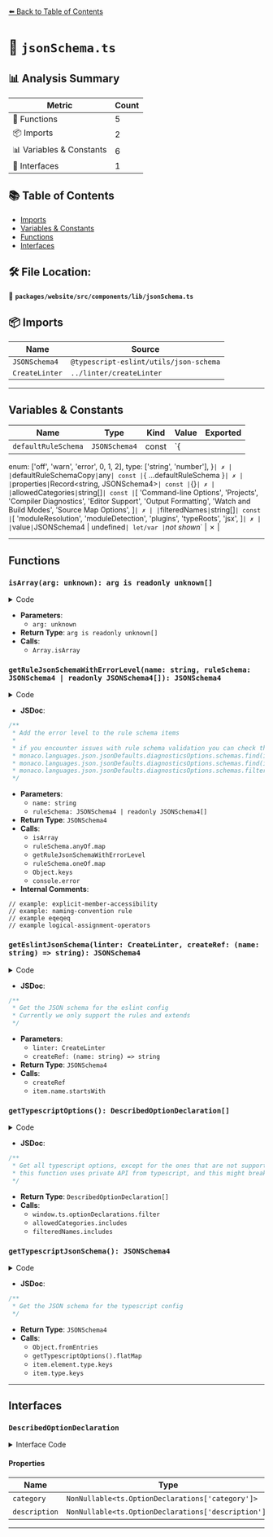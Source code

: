 [⬅️ Back to Table of Contents](../../../../../index.md)

# 📄 `jsonSchema.ts`

## 📊 Analysis Summary

| Metric | Count |
|--------|-------|
| 🔧 Functions | 5 |
| 📦 Imports | 2 |
| 📊 Variables & Constants | 6 |
| 📐 Interfaces | 1 |

## 📚 Table of Contents

- [Imports](#imports)
- [Variables & Constants](#variables-constants)
- [Functions](#functions)
- [Interfaces](#interfaces)

## 🛠️ File Location:
📂 **`packages/website/src/components/lib/jsonSchema.ts`**

## 📦 Imports

| Name | Source |
|------|--------|
| `JSONSchema4` | `@typescript-eslint/utils/json-schema` |
| `CreateLinter` | `../linter/createLinter` |


---

## Variables & Constants

| Name | Type | Kind | Value | Exported |
|------|------|------|-------|----------|
| `defaultRuleSchema` | `JSONSchema4` | const | `{
  enum: ['off', 'warn', 'error', 0, 1, 2],
  type: ['string', 'number'],
}` | ✗ |
| `defaultRuleSchemaCopy` | `any` | const | `{ ...defaultRuleSchema }` | ✗ |
| `properties` | `Record<string, JSONSchema4>` | const | `{}` | ✗ |
| `allowedCategories` | `string[]` | const | `[
    'Command-line Options',
    'Projects',
    'Compiler Diagnostics',
    'Editor Support',
    'Output Formatting',
    'Watch and Build Modes',
    'Source Map Options',
  ]` | ✗ |
| `filteredNames` | `string[]` | const | `[
    'moduleResolution',
    'moduleDetection',
    'plugins',
    'typeRoots',
    'jsx',
  ]` | ✗ |
| `value` | `JSONSchema4 | undefined` | let/var | `*not shown*` | ✗ |


---

## Functions

### `isArray(arg: unknown): arg is readonly unknown[]`

<details><summary>Code</summary>

```ts
function isArray(arg: unknown): arg is readonly unknown[] {
  return Array.isArray(arg);
}
```
</details>

- **Parameters**:
  - `arg: unknown`
- **Return Type**: `arg is readonly unknown[]`
- **Calls**:
  - `Array.isArray`
### `getRuleJsonSchemaWithErrorLevel(name: string, ruleSchema: JSONSchema4 | readonly JSONSchema4[]): JSONSchema4`

<details><summary>Code</summary>

```ts
export function getRuleJsonSchemaWithErrorLevel(
  name: string,
  ruleSchema: JSONSchema4 | readonly JSONSchema4[],
): JSONSchema4 {
  if (isArray(ruleSchema)) {
    const defaultRuleSchemaCopy = { ...defaultRuleSchema };
    if (ruleSchema[0]?.$defs) {
      defaultRuleSchemaCopy.$defs = ruleSchema[0].$defs;
    }
    return {
      additionalItems: false,
      items: [defaultRuleSchemaCopy, ...ruleSchema],
      minItems: 1,
      type: 'array',
    };
  }
  if ('items' in ruleSchema) {
    // example: explicit-member-accessibility
    if (isArray(ruleSchema.items)) {
      return {
        ...ruleSchema,
        additionalItems: false,
        items: [defaultRuleSchema, ...ruleSchema.items],
        maxItems: ruleSchema.maxItems ? ruleSchema.maxItems + 1 : undefined,
        minItems: ruleSchema.minItems ? ruleSchema.minItems + 1 : 1,
        type: 'array',
      };
    }
    // example: naming-convention rule
    if (typeof ruleSchema.items === 'object') {
      return {
        ...ruleSchema,
        additionalItems: ruleSchema.items,
        items: [defaultRuleSchema],
        maxItems: ruleSchema.maxItems ? ruleSchema.maxItems + 1 : undefined,
        minItems: ruleSchema.minItems ? ruleSchema.minItems + 1 : 1,
        type: 'array',
      };
    }
  }

  // example eqeqeq
  if (isArray(ruleSchema.anyOf)) {
    return {
      ...ruleSchema,
      anyOf: ruleSchema.anyOf.map(item =>
        getRuleJsonSchemaWithErrorLevel(name, item),
      ),
    };
  }
  // example logical-assignment-operators
  if (isArray(ruleSchema.oneOf)) {
    return {
      ...ruleSchema,
      oneOf: ruleSchema.oneOf.map(item =>
        getRuleJsonSchemaWithErrorLevel(name, item),
      ),
    };
  }
  if (typeof ruleSchema !== 'object' || Object.keys(ruleSchema).length) {
    console.error('unsupported rule schema', name, ruleSchema);
  }
  return {
    additionalItems: false,
    items: [defaultRuleSchema],
    minItems: 1,
    type: 'array',
  };
}
```
</details>

- **JSDoc**:
```ts
/**
 * Add the error level to the rule schema items
 *
 * if you encounter issues with rule schema validation you can check the schema by using the following code in the console:
 * monaco.languages.json.jsonDefaults.diagnosticsOptions.schemas.find(item => item.uri.includes('typescript-eslint/consistent-type-imports'))
 * monaco.languages.json.jsonDefaults.diagnosticsOptions.schemas.find(item => item.uri.includes('no-unused-labels'))
 * monaco.languages.json.jsonDefaults.diagnosticsOptions.schemas.filter(item => item.schema.type === 'array')
 */
```

- **Parameters**:
  - `name: string`
  - `ruleSchema: JSONSchema4 | readonly JSONSchema4[]`
- **Return Type**: `JSONSchema4`
- **Calls**:
  - `isArray`
  - `ruleSchema.anyOf.map`
  - `getRuleJsonSchemaWithErrorLevel`
  - `ruleSchema.oneOf.map`
  - `Object.keys`
  - `console.error`
- **Internal Comments**:
```
// example: explicit-member-accessibility
// example: naming-convention rule
// example eqeqeq
// example logical-assignment-operators
```

### `getEslintJsonSchema(linter: CreateLinter, createRef: (name: string) => string): JSONSchema4`

<details><summary>Code</summary>

```ts
export function getEslintJsonSchema(
  linter: CreateLinter,
  createRef: (name: string) => string,
): JSONSchema4 {
  const properties: Record<string, JSONSchema4> = {};

  for (const [, item] of linter.rules) {
    properties[item.name] = {
      default: 'off',
      description: `${item.description}\n ${item.url}`,
      oneOf: [defaultRuleSchema, { $ref: createRef(item.name) }],
      title: item.name.startsWith('@typescript') ? 'Rules' : 'Core rules',
    };
  }

  return {
    properties: {
      extends: {
        oneOf: [
          { type: 'string' },
          {
            items: { enum: linter.configs, type: 'string' },
            type: 'array',
            uniqueItems: true,
          },
        ],
      },
      rules: {
        additionalProperties: false,
        properties,
        type: 'object',
      },
    },
    type: 'object',
  };
}
```
</details>

- **JSDoc**:
```ts
/**
 * Get the JSON schema for the eslint config
 * Currently we only support the rules and extends
 */
```

- **Parameters**:
  - `linter: CreateLinter`
  - `createRef: (name: string) => string`
- **Return Type**: `JSONSchema4`
- **Calls**:
  - `createRef`
  - `item.name.startsWith`
### `getTypescriptOptions(): DescribedOptionDeclaration[]`

<details><summary>Code</summary>

```ts
export function getTypescriptOptions(): DescribedOptionDeclaration[] {
  const allowedCategories = [
    'Command-line Options',
    'Projects',
    'Compiler Diagnostics',
    'Editor Support',
    'Output Formatting',
    'Watch and Build Modes',
    'Source Map Options',
  ];

  const filteredNames = [
    'moduleResolution',
    'moduleDetection',
    'plugins',
    'typeRoots',
    'jsx',
  ];

  return window.ts.optionDeclarations.filter(
    (item): item is DescribedOptionDeclaration =>
      (item.type === 'boolean' ||
        item.type === 'list' ||
        item.type instanceof Map) &&
      !!item.description &&
      !!item.category &&
      !allowedCategories.includes(item.category.message) &&
      !filteredNames.includes(item.name),
  );
}
```
</details>

- **JSDoc**:
```ts
/**
 * Get all typescript options, except for the ones that are not supported by the playground
 * this function uses private API from typescript, and this might break in the future
 */
```

- **Return Type**: `DescribedOptionDeclaration[]`
- **Calls**:
  - `window.ts.optionDeclarations.filter`
  - `allowedCategories.includes`
  - `filteredNames.includes`
### `getTypescriptJsonSchema(): JSONSchema4`

<details><summary>Code</summary>

```ts
export function getTypescriptJsonSchema(): JSONSchema4 {
  const properties = Object.fromEntries(
    getTypescriptOptions().flatMap(item => {
      let value: JSONSchema4 | undefined;
      if (item.type === 'boolean') {
        value = {
          description: item.description.message,
          type: 'boolean',
        };
      } else if (item.type === 'list' && item.element?.type instanceof Map) {
        value = {
          description: item.description.message,
          items: {
            enum: [...item.element.type.keys()],
            type: 'string',
          },
          type: 'array',
        };
      } else if (item.type instanceof Map) {
        value = {
          description: item.description.message,
          enum: [...item.type.keys()],
          type: 'string',
        };
      }
      return value ? [[item.name, value] as const] : [];
    }),
  );

  return {
    properties: {
      compilerOptions: {
        properties,
        type: 'object',
      },
    },
    type: 'object',
  };
}
```
</details>

- **JSDoc**:
```ts
/**
 * Get the JSON schema for the typescript config
 */
```

- **Return Type**: `JSONSchema4`
- **Calls**:
  - `Object.fromEntries`
  - `getTypescriptOptions().flatMap`
  - `item.element.type.keys`
  - `item.type.keys`

---

## Interfaces

### `DescribedOptionDeclaration`

<details><summary>Interface Code</summary>

```ts
export interface DescribedOptionDeclaration extends ts.OptionDeclarations {
  category: NonNullable<ts.OptionDeclarations['category']>;
  description: NonNullable<ts.OptionDeclarations['description']>;
}
```
</details>

#### Properties

| Name | Type | Optional | Description |
|------|------|----------|-------------|
| `category` | `NonNullable<ts.OptionDeclarations['category']>` | ✗ |  |
| `description` | `NonNullable<ts.OptionDeclarations['description']>` | ✗ |  |


---